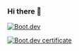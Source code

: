### Hi there 👋

[![Boot.dev](https://media.licdn.com/dms/image/v2/D560BAQGNJxX2Q-Agmw/company-logo_200_200/company-logo_200_200/0/1686442351899/bootdotdev_logo?e=1755734400&v=beta&t=qHgrtbYBFX0x5prSgCRrrstH1fSe2bqg6oh3pFLKJng)](https://www.boot.dev/u/piercingdesire04)

[![Boot.dev certificate](https://qvault-webapp-dynamic-assets.storage.googleapis.com/certificates/be0585cb-77ee-4289-a42a-f9c95546a56a.jpeg?1753740590697)](https://www.boot.dev/certificates/be0585cb-77ee-4289-a42a-f9c95546a56a)
<!--
**HollowCrusader/HollowCrusader** is a ✨ _special_ ✨ repository because its `README.md` (this file) appears on your GitHub profile.

Here are some ideas to get you started:

[![Hollow Crusader's GitHub stats](https://github-readme-stats.vercel.app/api?username=hollowcrusader)](https://github.com/anuraghazra/github-readme-stats)


- 🔭 I’m currently working on ...
- 🌱 I’m currently learning ...
- 👯 I’m looking to collaborate on ...
- 🤔 I’m looking for help with ...
- 💬 Ask me about ...
- 📫 How to reach me: ...
- 😄 Pronouns: ...
- ⚡ Fun fact: ...
-->
